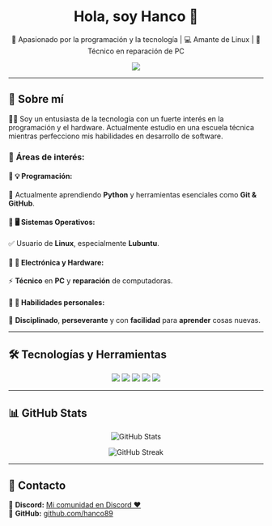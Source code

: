 <h1 align="center">Hola, soy Hanco 👋</h1>
<p align="center">
  🚀 Apasionado por la programación y la tecnología | 💻 Amante de Linux | 🔧 Técnico en reparación de PC
</p>

<p align="center">
  <img src="https://readme-typing-svg.herokuapp.com?color=%2336BCF7&size=20&center=true&vCenter=true&width=500&lines=Desarrollador+en+proceso;Amante+de+Linux+💙;Siempre+aprendiendo+algo+nuevo!+🚀" />
</p>

---

## 📌 **Sobre mí**  
👨‍💻 Soy un entusiasta de la tecnología con un fuerte interés en la programación y el hardware. Actualmente estudio en una escuela técnica mientras perfecciono mis habilidades en desarrollo de software.  

### 🎯 **Áreas de interés:**  
#### 🔹 💡 Programación:  
📌 Actualmente aprendiendo **Python** y herramientas esenciales como **Git & GitHub**.  

#### 🔹 🖥️ Sistemas Operativos:  
✅ Usuario de **Linux**, especialmente **Lubuntu**.  

#### 🔹 🔧 Electrónica y Hardware:  
⚡ **Técnico** en **PC** y **reparación** de computadoras.  

#### 🔹 🚀 Habilidades personales:  
🎯 **Disciplinado**, **perseverante** y con **facilidad** para **aprender** cosas nuevas.  

---

## 🛠️ **Tecnologías y Herramientas**  
<p align="center">
  <img src="https://img.shields.io/badge/Linux-🟢-informational?style=flat&logo=linux&logoColor=white" />
  <img src="https://img.shields.io/badge/Lubuntu-🔵-informational?style=flat&logo=lubuntu&logoColor=white" />
  <img src="https://img.shields.io/badge/Python-🐍-yellow?style=flat&logo=python&logoColor=white" />
  <img src="https://img.shields.io/badge/GitHub-⚫-black?style=flat&logo=github&logoColor=white" />
  <img src="https://img.shields.io/badge/Electrónica-🛠️-green?style=flat" />
</p>

---

## 📊 **GitHub Stats**  
<p align="center">
  <img src="https://github-readme-stats.vercel.app/api?username=hanco89&show_icons=true&theme=tokyonight" alt="GitHub Stats" />
</p>

<p align="center">
  <img src="https://github-readme-streak-stats.herokuapp.com/?user=hanco89&theme=tokyonight" alt="GitHub Streak" />
</p>

---

## 🚀 **Contacto**  
📌 **Discord:** [Mi comunidad en Discord ❤️](https://discord.gg/eFHb77QZm8)  
📌 **GitHub:** [github.com/hanco89](https://github.com/hanco89)  
